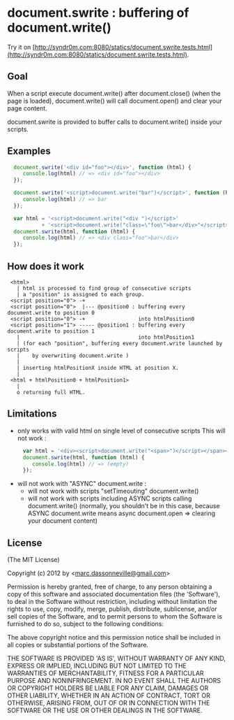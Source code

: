 # document.swrite : buffering of document.write()

Try it on [http://syndr0m.com:8080/statics/document.swrite.tests.html](http://syndr0m.com:8080/statics/document.swrite.tests.html).

## Goal

When a script execute document.write() after document.close() (when the page is loaded),
document.write() will call document.open() and clear your page content.

document.swrite is provided to buffer calls to document.write() inside your scripts.

## Examples

``` js
  document.swrite('<div id="foo"></div>', function (html) {
     console.log(html) // => <div id="foo"></div>
  });
```

``` js
  document.swrite('<script>document.write("bar")</script>', function (html) {
     console.log(html) // => bar
  });
```

``` js
  var html = '<script>document.write("<div ")</script>'
           + '<script>document.write("class=\"foo\">bar</div>"</script>';
  document.swrite(html, function (html) {
     console.log(html) // => <div class="foo">bar</div>
  });
```

## How does it work
 
``` text
 <html>
   | html is processed to find group of consecutive scripts
   | a "position" is assigned to each group.
 <script position="0"> -+
 <script position="0">  |--- @position0 : buffering every document.write to position 0
 <script position="0"> -+                 into htmlPosition0
 <script position="1"> ----- @position1 : buffering every document.write to position 1
   |                                      into htmlPosition1
   | (for each "position", buffering every document.write launched by scripts
   |    by overwriting document.write )
   |
   | inserting htmlPositionX inside HTML at position X.
   |
 <html + htmlPosition0 + htmlPosition1>
   |
   o returning full HTML.
```
 
## Limitations

  - only works with valid html on single level of consecutive scripts
  This will not work :

``` js
     var html = '<div><script>document.write("<span>")</script></span></div>'
     document.swrite(html, function (html) {
        console.log(html) // => (empty)
     });
```
 
  - will not work with "ASYNC" document.write :
     - will not work with scripts "setTimeouting" document.write()
     - will not work with scripts including ASYNC scripts calling document.write()
   (normally, you shouldn't be in this case, because ASYNC document.write
    means async document.open => clearing your document content)

## License

(The MIT License)

Copyright (c) 2012 by &lt;marc.dassonneville@gmail.com&gt;

Permission is hereby granted, free of charge, to any person obtaining
a copy of this software and associated documentation files (the
'Software'), to deal in the Software without restriction, including
without limitation the rights to use, copy, modify, merge, publish,
distribute, sublicense, and/or sell copies of the Software, and to
permit persons to whom the Software is furnished to do so, subject to
the following conditions:

The above copyright notice and this permission notice shall be
included in all copies or substantial portions of the Software.

THE SOFTWARE IS PROVIDED 'AS IS', WITHOUT WARRANTY OF ANY KIND,
EXPRESS OR IMPLIED, INCLUDING BUT NOT LIMITED TO THE WARRANTIES OF
MERCHANTABILITY, FITNESS FOR A PARTICULAR PURPOSE AND NONINFRINGEMENT.
IN NO EVENT SHALL THE AUTHORS OR COPYRIGHT HOLDERS BE LIABLE FOR ANY
CLAIM, DAMAGES OR OTHER LIABILITY, WHETHER IN AN ACTION OF CONTRACT,
TORT OR OTHERWISE, ARISING FROM, OUT OF OR IN CONNECTION WITH THE
SOFTWARE OR THE USE OR OTHER DEALINGS IN THE SOFTWARE.
